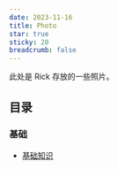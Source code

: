 ```yaml
---
date: 2023-11-16
title: Photo
star: true
sticky: 20
breadcrumb: false
---
```


此处是 Rick 存放的一些照片。

<!-- content -->
## 目录

### 基础

- [基础知识](basic/README.md)